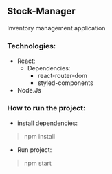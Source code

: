 ## Stock-Manager
Inventory management application

### Technologies:
- React:
    - Dependencies: 
        - react-router-dom
        - styled-components
- Node.Js

### How to run the project:
- install dependencies:
> npm install

- Run project:
> npm start
